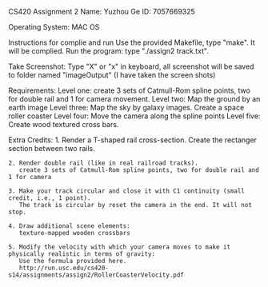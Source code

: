 CS420 Assignment 2
Name: Yuzhou Ge
ID: 7057669325

Operating System: MAC OS

Instructions for complie and run
	Use the provided Makefile, type "make". It will be complied.
	Run the program: type "./assign2 track.txt".


Take Screenshot:
	Type "X" or "x" in keyboard, all screenshot will be saved to folder named "imageOutput"
	(I have taken the screen shots)

Requirements:
	Level one: create 3 sets of Catmull-Rom spline points, two for double rail and 1 for camera movement. 
	Level two: Map the ground by an earth image
	Level three: Map the sky by galaxy images. Create a space roller coaster
	Level four: Move the camera along the spline points
	Level five: Create wood textured cross bars.


Extra Credits:
	1. Render a T-shaped rail cross-section. 
	   Create the rectanger section between two rails.

	2. Render double rail (like in real railroad tracks).
	   create 3 sets of Catmull-Rom spline points, two for double rail and 1 for camera 

	3. Make your track circular and close it with C1 continuity (small credit, i.e., 1 point).
	   The track is circular by reset the camera in the end. It will not stop.

	4. Draw additional scene elements: 
	   texture-mapped wooden crossbars

	5. Modify the velocity with which your camera moves to make it physically realistic in terms of gravity: 
	   Use the formula provided here. 
	   http://run.usc.edu/cs420-s14/assignments/assign2/RollerCoasterVelocity.pdf





